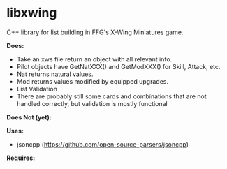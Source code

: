 # libxwing
C++ library for list building in FFG's X-Wing Miniatures game.

**Does:**
* Take an xws file return an object with all relevant info.
* Pilot objects have GetNatXXX() and GetModXXX() for Skill, Attack, etc.
 * Nat returns natural values.
 * Mod returns values modified by equipped upgrades.
* List Validation
 * There are probably still some cards and combinations that are not handled correctly, but validation is mostly functional

**Does Not (yet):**

**Uses:**
* jsoncpp (https://github.com/open-source-parsers/jsoncpp)

**Requires:**
